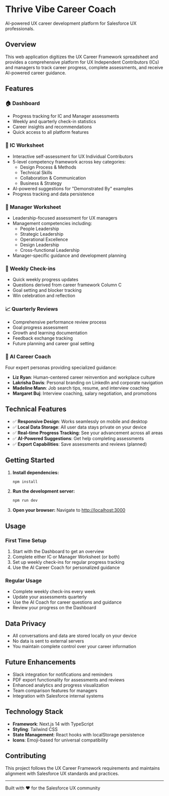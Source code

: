 # Thrive Vibe Career Coach

AI-powered UX career development platform for Salesforce UX professionals.

## Overview

This web application digitizes the UX Career Framework spreadsheet and provides a comprehensive platform for UX Independent Contributors (ICs) and managers to track career progress, complete assessments, and receive AI-powered career guidance.

## Features

### 🏠 Dashboard
- Progress tracking for IC and Manager assessments
- Weekly and quarterly check-in statistics
- Career insights and recommendations
- Quick access to all platform features

### 👤 IC Worksheet
- Interactive self-assessment for UX Individual Contributors
- 5-level competency framework across key categories:
  - Design Process & Methods
  - Technical Skills
  - Collaboration & Communication
  - Business & Strategy
- AI-powered suggestions for "Demonstrated By" examples
- Progress tracking and data persistence

### 👥 Manager Worksheet
- Leadership-focused assessment for UX managers
- Management competencies including:
  - People Leadership
  - Strategic Leadership
  - Operational Excellence
  - Design Leadership
  - Cross-functional Leadership
- Manager-specific guidance and development planning

### 📅 Weekly Check-ins
- Quick weekly progress updates
- Questions derived from career framework Column C
- Goal setting and blocker tracking
- Win celebration and reflection

### 📈 Quarterly Reviews
- Comprehensive performance review process
- Goal progress assessment
- Growth and learning documentation
- Feedback exchange tracking
- Future planning and career goal setting

### 🤖 AI Career Coach
Four expert personas providing specialized guidance:

- **Liz Ryan**: Human-centered career reinvention and workplace culture
- **Lakrisha Davis**: Personal branding on LinkedIn and corporate navigation
- **Madeline Mann**: Job search tips, resume, and interview coaching
- **Margaret Buj**: Interview coaching, salary negotiation, and promotions

## Technical Features

- ✅ **Responsive Design**: Works seamlessly on mobile and desktop
- ✅ **Local Data Storage**: All user data stays private on your device
- ✅ **Real-time Progress Tracking**: See your advancement across all areas
- ✅ **AI-Powered Suggestions**: Get help completing assessments
- ✅ **Export Capabilities**: Save assessments and reviews (planned)

## Getting Started

1. **Install dependencies:**
   ```bash
   npm install
   ```

2. **Run the development server:**
   ```bash
   npm run dev
   ```

3. **Open your browser:**
   Navigate to [http://localhost:3000](http://localhost:3000)

## Usage

### First Time Setup
1. Start with the Dashboard to get an overview
2. Complete either IC or Manager Worksheet (or both)
3. Set up weekly check-ins for regular progress tracking
4. Use the AI Career Coach for personalized guidance

### Regular Usage
- Complete weekly check-ins every week
- Update your assessments quarterly
- Use the AI Coach for career questions and guidance
- Review your progress on the Dashboard

## Data Privacy

- All conversations and data are stored locally on your device
- No data is sent to external servers
- You maintain complete control over your career information

## Future Enhancements

- Slack integration for notifications and reminders
- PDF export functionality for assessments and reviews
- Enhanced analytics and progress visualization
- Team comparison features for managers
- Integration with Salesforce internal systems

## Technology Stack

- **Framework**: Next.js 14 with TypeScript
- **Styling**: Tailwind CSS
- **State Management**: React hooks with localStorage persistence
- **Icons**: Emoji-based for universal compatibility

## Contributing

This project follows the UX Career Framework requirements and maintains alignment with Salesforce UX standards and practices.

---

Built with ❤️ for the Salesforce UX community